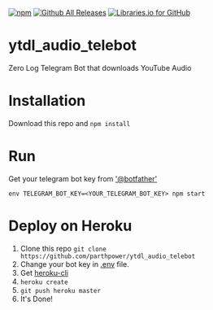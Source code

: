 [![npm](https://img.shields.io/npm/l/express.svg)]()
[![Github All Releases](https://img.shields.io/github/downloads/atom/atom/total.svg)](https://github.com/parthpower/ytdl_audio_telebot/)
[![Libraries.io for GitHub](https://img.shields.io/librariesio/github/phoenixframework/phoenix.svg)](https://github.com/parthpower/ytdl_audio_telebot/)

# ytdl_audio_telebot

Zero Log Telegram Bot that downloads YouTube Audio

# Installation

Download this repo and `npm install`

# Run

Get your telegram bot key from ['@botfather'](https://telegram.me/botfather)

`env TELEGRAM_BOT_KEY=<YOUR_TELEGRAM_BOT_KEY> npm start`

# Deploy on Heroku

1. Clone this repo `git clone https://github.com/parthpower/ytdl_audio_telebot`
2. Change your bot key in [.env](.env) file.
3. Get [heroku-cli](https://devcenter.heroku.com/articles/heroku-cli)
4. `heroku create`
5. `git push heroku master`
6. It's Done!
